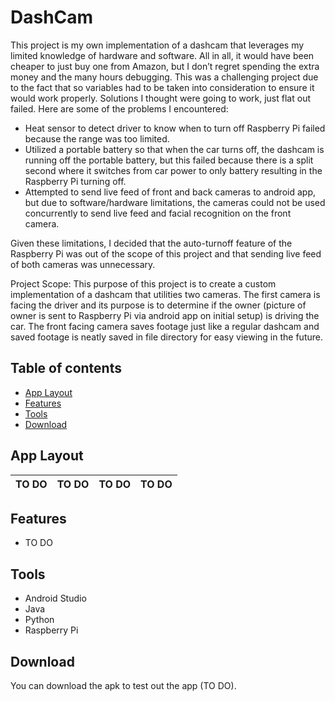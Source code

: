 # DashCam

This project is my own implementation of a dashcam that leverages my limited knowledge of hardware and software. All in all, it would have been cheaper to just buy one from Amazon, but I don’t regret spending the extra money and the many hours debugging. This was a challenging project due to the fact that so variables had to be taken into consideration to ensure it would work properly. Solutions I thought were going to work, just flat out failed. Here are some of the problems I encountered:
-	Heat sensor to detect driver to know when to turn off Raspberry Pi failed because the range was too limited.
-	Utilized a portable battery so that when the car turns off, the dashcam is running off the portable battery, but this failed because there is a split second where it switches from car power to only battery resulting in the Raspberry Pi turning off.
-	Attempted to send live feed of front and back cameras to android app, but due to software/hardware limitations, the cameras could not be used concurrently to send live feed and facial recognition on the front camera.

Given these limitations, I decided that the auto-turnoff feature of the Raspberry Pi was out of the scope of this project and that sending live feed of both cameras was unnecessary.

Project Scope:
This purpose of this project is to create a custom implementation of a dashcam that utilities two cameras. The first camera is facing the driver and its purpose is to determine if the owner (picture of owner is sent to Raspberry Pi via android app on initial setup) is driving the car. The front facing camera saves footage just like a regular dashcam and saved footage is neatly saved in file directory for easy viewing in the future.


## Table of contents
* [App Layout](#app-layout)
* [Features](#features)
* [Tools](#tools)
* [Download](#download)

## App Layout

TO DO | TO DO | TO DO | TO DO
:-------------------------:|:-------------------------:|:-------------------------:|:-------------------------:


## Features

* TO DO
	
## Tools
* Android Studio
* Java
* Python
* Raspberry Pi

## Download
You can download the apk to test out the app (TO DO).
